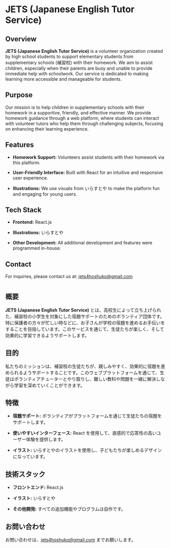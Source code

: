 # JETS (Japanese English Tutor Service)

  

## Overview

**JETS (Japanese English Tutor Service)** is a volunteer organization created by high school students to support elementary students from supplementary schools (補習校) with their homework. We aim to assist children, especially when their parents are busy and unable to provide immediate help with schoolwork. Our service is dedicated to making learning more accessible and manageable for students.

  

## Purpose

Our mission is to help children in supplementary schools with their homework in a supportive, friendly, and effective manner. We provide homework guidance through a web platform, where students can interact with volunteer tutors who help them through challenging subjects, focusing on enhancing their learning experience.

  

## Features

-  **Homework Support:** Volunteers assist students with their homework via this platform.

-  **User-Friendly Interface:** Built with React for an intuitive and responsive user experience.

-  **Illustrations:** We use visuals from いらすとや to make the platform fun and engaging for young users.

  

## Tech Stack

-  **Frontend:** React.js

-  **Illustrations:** いらすとや

-  **Other Development:** All additional development and features were programmed in-house.

  

## Contact

For inquiries, please contact us at: [jets4hoshuko@gmail.com](mailto:jets4hoshuko@gmail.com)

 #
  
## 概要

**JETS (Japanese English Tutor Service)** とは、高校生によって立ち上げられた、補習校の小学生を対象にした宿題サポートのためのボランティア団体です。特に保護者の方々が忙しい時などに、お子さんが学校の宿題を進めるお手伝いをすることを目指しています。このサービスを通じて、生徒たちが楽しく、そして効果的に学習できるようサポートします。

  

## 目的

私たちのミッションは、補習校の生徒たちが、親しみやすく、効果的に宿題を進められるようサポートすることです。このウェブプラットフォームを通じて、生徒はボランティアチューターとやり取りし、難しい教科や問題を一緒に解決しながら学習を深めていくことができます。

  

## 特徴 

-  **宿題サポート:** ボランティアがプラットフォームを通じて生徒たちの宿題をサポートします。

-  **使いやすいインターフェース:** React を使用して、直感的で応答性の高いユーザー体験を提供します。

-  **イラスト:** いらすとやのイラストを使用し、子どもたちが楽しめるデザインになっています。

  

## 技術スタック

-  **フロントエンド:** React.js

-  **イラスト:** いらすとや

-  **その他開発:** すべての追加機能やプログラムは自作です。

  

## お問い合わせ

お問い合わせは、[jets4hoshuko@gmail.com](mailto:jets4hoshuko@gmail.com) までお願いします。